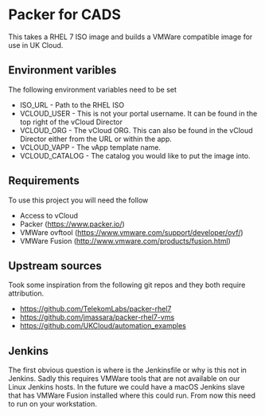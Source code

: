 # Packer for CADS

This takes a RHEL 7 ISO image and builds a VMWare compatible image for use in UK Cloud.

## Environment varibles

The following environment variables need to be set 

* ISO_URL - Path to the RHEL ISO
* VCLOUD_USER - This is not your portal username. It can be found in the top right of the vCloud Director
* VCLOUD_ORG - The vCloud ORG. This can also be found in the vCloud Director either from the URL or within the app.
* VCLOUD_VAPP - The vApp template name.
* VCLOUD_CATALOG - The catalog you would like to put the image into.


## Requirements

To use this project you will need the follow

* Access to vCloud
* Packer (https://www.packer.io/)
* VMWare ovftool (https://www.vmware.com/support/developer/ovf/)
* VMWare Fusion (http://www.vmware.com/products/fusion.html)


## Upstream sources

Took some inspiration from the following git repos and they both require attribution.

* https://github.com/TelekomLabs/packer-rhel7
* https://github.com/jmassara/packer-rhel7-vms
* https://github.com/UKCloud/automation_examples


## Jenkins

The first obvious question is where is the Jenkinsfile or why is this not in Jenkins. Sadly this requires VMWare tools that are not available on our Linux Jenkins hosts. In the future we could have a macOS Jenkins slave that has VMWare Fusion installed where this could run. From now this need to run on your workstation.
